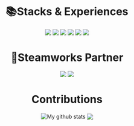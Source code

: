 <div align=center><h1>📚Stacks & Experiences</h1></div>
  <div align=center> 
    <img src="https://img.shields.io/badge/C++-00599C?style=for-the-badge&logo=c%2B%2B&logoColor=white">
    <img src="https://img.shields.io/badge/Python-3776AB?style=for-the-badge&logo=python&logoColor=white">
    <img src="https://img.shields.io/badge/Kotlin-7F52FF?style=for-the-badge&logo=kotlin&logoColor=white">
    <img src="https://img.shields.io/badge/UnrealEngine-0E1128?style=for-the-badge&logo=unrealengine&logoColor=white"> 
    <img src="https://img.shields.io/badge/GodotEngine-478CBF?style=for-the-badge&logo=godotengine&logoColor=white"> 
    <img src="https://img.shields.io/badge/Unity-000000?style=for-the-badge&logo=unity&logoColor=white">  
  <div>
</div>
    
<div align=center><h1>🤝Steamworks Partner</h1></div>
  <div align=center> 
    <img src="https://img.shields.io/badge/Steam-000000?style=for-the-badge&logo=steam&logoColor=white"> 
        <img src="https://img.shields.io/badge/Steamworks-1E1E1E?style=for-the-badge&logo=steamworks&logoColor=white">
  <div>
</div>
    
<div align=center><h1>Contributions</h1></div>
<div align=center>
  <img align="center" src="https://github-readme-stats.vercel.app/api?username=kcasl&show_icons=true&include_all_commits=true&theme=gray&hide_border=true" alt="My github stats" /> 
  <img align="center" src="https://github-readme-stats.vercel.app/api/top-langs/?username=kcasl&layout=compact&theme=gray&hide_border=true" />
</div>

